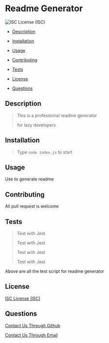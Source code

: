 # Readme Generator 
![ISC License (ISC)](https://img.shields.io/badge/License-ISC-blue.svg)

- [Description](#description)

- [Installation](#installation)

- [Usage](#usage)

- [Contributing](#contributing)

- [Tests](#tests)

- [License](#license)

- [Questions](#questions)

## Description
 > This is a professional readme generator
>
> for lazy developers

## Installation
 > Type `node index.js` to start

## Usage
 Use to generate readme

## Contributing
 All pull request is welcome

## Tests
 > Test with Jest
>
> Test with Jest
>
> Test with Jest
>
> Test with Jest
>

Above are all the test script for readme generator

## License
 [ISC License (ISC)](https://opensource.org/licenses/ISC)

## Questions
 [Contact Us Through Github](https://github.com/hmhtom)

[Contact Us Through Email](mailto:hmhtom@gmail.com)

